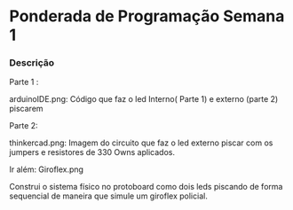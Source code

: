 # Ponderada de Programação Semana 1 


### Descrição 


Parte 1 : 


arduinoIDE.png:  Código que faz o led Interno( Parte 1) e externo (parte 2) piscarem 
                                   
 
Parte 2: 

thinkercad.png: Imagem do circuito que faz o led externo piscar com os jumpers e resistores de 330 Owns  aplicados.

Ir além: Giroflex.png

Construi o sistema físico no protoboard como dois leds piscando de forma sequencial de maneira que simule um giroflex policial. 
